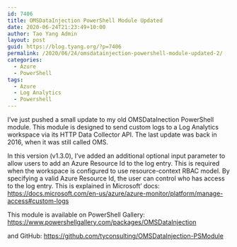 ```yaml
---
id: 7406
title: OMSDataInjection PowerShell Module Updated
date: 2020-06-24T21:23:49+10:00
author: Tao Yang Admin
layout: post
guid: https://blog.tyang.org/?p=7406
permalink: /2020/06/24/omsdatainjection-powershell-module-updated-2/
categories:
  - Azure
  - PowerShell
tags:
  - Azure
  - Log Analytics
  - Powershell
---
```

I’ve just pushed a small update to my old OMSDataInection PowerShell module. This module is designed to send custom logs to a Log Analytics workspace via its HTTP Data Collector API. The last update was back in 2016, when it was still called OMS.

In this version (v1.3.0), I’ve added an additional optional input parameter to allow users to add an Azure Resource Id to the log entry. This is required when the workspace is configured to use resource-context RBAC model. By specifying a valid Azure Resource Id, the user can control who has access to the log entry. This is explained in Microsoft’ docs: <a href="https://docs.microsoft.com/en-us/azure/azure-monitor/platform/manage-access#custom-logs">https://docs.microsoft.com/en-us/azure/azure-monitor/platform/manage-access#custom-logs</a>

This module is available on PowerShell Gallery: <a href="https://www.powershellgallery.com/packages/OMSDataInjection">https://www.powershellgallery.com/packages/OMSDataInjection</a>

and GitHub: <a href="https://github.com/tyconsulting/OMSDataInjection-PSModule">https://github.com/tyconsulting/OMSDataInjection-PSModule</a>